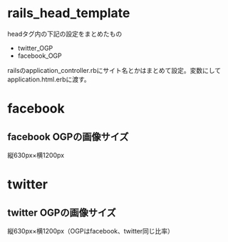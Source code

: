 # rails_head_template

headタグ内の下記の設定をまとめたもの

* twitter_OGP
* facebook_OGP

railsのapplication_controller.rbにサイト名とかはまとめて設定。変数にしてapplication.html.erbに渡す。

# facebook

## facebook OGPの画像サイズ

縦630px×横1200px

# twitter

## twitter OGPの画像サイズ

縦630px×横1200px（OGPはfacebook、twitter同じ比率）
